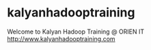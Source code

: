 # kalyanhadooptraining
Welcome to Kalyan Hadoop Training @ ORIEN IT
http://www.kalyanhadooptraining.com
